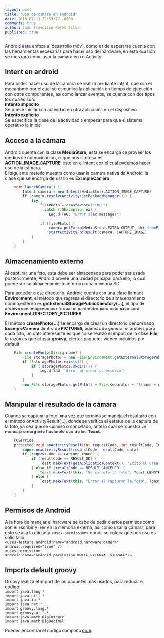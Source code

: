 ```yaml
---
layout: post
title: "Uso de camara en android"
date: 2016-07-11 22:53:27 -0500
comments: true
author: Juan Francisco Reyes Silva
published: true
---   
```


Android esta enfoca al desarrollo móvil, como es de esperarse cuenta con las herramientas necesarias para hacer uso del hardware, en esta ocasión se mostrará cómo usar la cámara en un Activity.   

<!-- more -->

##  Intent en android
Para poder hacer uso de la cámara se realiza mediante intent, que son el mecanismo por el cual se comunica la aplicación en tiempo de ejecución con otros componentes, así como lanzar eventos, se cuenta con dos tipos los cuales son:    
**Intento implícito**   
Se puede iniciar una actividad en otra aplicación en el dispositivo   
**Intento explicito**       
Se especifica la clase de la actividad a empezar para que el sistema operativo la inicie


## Acceso a la cámara 
Android cuenta con la clase **MediaStore**, esta se encarga de proveer los medios de comunicación, el que nos interesa es **ACTION_IMAGE_CAPTURE**, este en el intent con el cual podemos hacer uso de la cámara.   
El siguiente metodo muestra como usar la camara nativa de Android, la clase que se encarga de usarlo es **ExampleCamera**.  

``` groovy   
	void launchCamera() {
		Intent camera = new Intent(MediaStore.ACTION_IMAGE_CAPTURE)
		if (camera.resolveActivity(getPackageManager())) {
			try {
				filePhoto = createPhoto("IMG_")
				} catch (IOException ex) {
					Log.d(TAG, "Error ${ex.message}")
				}
				if (filePhoto) {
					camera.putExtra(MediaStore.EXTRA_OUTPUT, Uri.fromFile(filePhoto))
					startActivityForResult(camera, CAPTURE_IMAGE)
			}
		}
	}
```   

## Almacenamiento externo   
Al capturar una foto, esta debe ser almacenada para poder ser usada posteriormente, Android provee una unidad principal para ello, la cual puede ser su almacenamiento interno o una memoria SD.   

Para acceder a ese directorio, Android cuenta con una clase llamada **Environment**, el método que regresa el directorio de almacenamiento común/externo es **getExternalStoragePublicDirectory(…)**, el tipo de archivo son imágenes por lo cual el parámetro para este caso será **Environment.DIRECTORY_PICTURES**.      

El método **createPhoto(...)** se encarga de crear un directorio denominado **ExampleCamera** dentro de **PICTURES**, además de generar el archivo para cada foto, un dato interesante es que no se realizó el import de la clase **File**, la razón es que al usar **groovy**, ciertos paquetes vienen incluidos por default.   

``` groovy   
	File createPhoto(String name) {
		File storagePhotos = new File(Environment.getExternalStoragePublicDirectory(Environment.DIRECTORY_PICTURES), "ExampleCamera")
		if (!storagePhotos.exists()) {
			if (!storagePhotos.mkdirs()) {
				Log.d(TAG, "Error al crear directorio")
			}
		}
		new File(storagePhotos.getPath() + File.separator + "${name + new Date().format("ddMMyyyy_HHmmss")}.jpg")
	}
```

## Manipular el resultado de la cámara   
Cuando se captura la foto, una vez que termina se maneja el resultado con el método onActivityResult(…), donde se verifica el estatus de la captura de la foto, ya sea que se culminó o cancelado, ante lo cual se muestra un mensaje emergente haciendo uso de los **Toast**.   

``` groovy 
	@Override
	protected void onActivityResult(int requestCode, int resultCode, Intent data) {
		super.onActivityResult(requestCode, resultCode, data)
		if (requestCode == CAPTURE_IMAGE) {
			if (resultCode == RESULT_OK) {
				Toast.makeText(getApplicationContext(), "Exito al crear la foto", Toast.LENGTH_SHORT).show()
			} else if (resultCode == RESULT_CANCELED) {
				Toast.makeText(this, "Se cancelo la foto", Toast.LENGTH_LONG).show()
			} else {
				Toast.makeText(this, "Error al capturar la foto", Toast.LENGTH_LONG).show()
			}
		}
	}
```   

## Permisos de Android      
A la hora de manejar el hardware se debe de pedir ciertos permisos como son el escribir y leer en la memoria externa, así como usar la cámara, para esto se usa la etiqueta ``<uses-permission>`` donde se coloca que permiso es solicitado.  
``<uses-feature android:name="android.hardware.camera" android:required="true" />``   
``<uses-permission android:name="android.permission.WRITE_EXTERNAL_STORAGE"/>``  

## Imports default groovy  
Groovy realiza el import de los paquetes más usados, para reducir el código.   
``import java.lang.*``   
``import java.util.*``   
``import java.io.*``   
``import java.net.*``   
``import groovy.lang.*``   
``import groovy.util.*``   
``import java.math.BigInteger``   
``import java.math.BigDecimal``   

Pueden encontrar el código completo [*aquí*][1].

[1]: https://github.com/reyes271292/camera_android

[2]: https://developer.android.com/reference/android/provider/MediaStore.html

[3]: https://developer.android.com/reference/android/content/Intent.html

[4]: https://developer.android.com/reference/android/os/Environment.html

[5]: https://developer.android.com/training/basics/intents/result.html

[6]: https://developer.android.com/guide/topics/ui/notifiers/toasts.html





